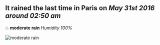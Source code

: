 ## It rained the last time in Paris on *May 31st 2016 around 02:50 am*
💧💧  **moderate rain** *Humidity 100%*

![moderate rain](http://openweathermap.org/img/w/10n.png)
